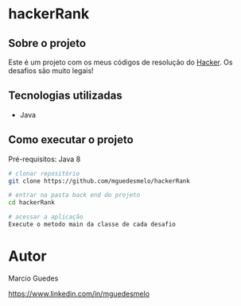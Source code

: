 # hackerRank

## Sobre o projeto
Este é um projeto com os meus códigos de resolução do [Hacker](https://www.hackerrank.com/). Os desafios são muito legais!

## Tecnologias utilizadas
- Java

## Como executar o projeto
Pré-requisitos: Java 8

```bash
# clonar repositório
git clone https://github.com/mguedesmelo/hackerRank

# entrar na pasta back end do projeto
cd hackerRank

# acessar a aplicação
Execute o metodo main da classe de cada desafio
```

# Autor
Marcio Guedes

https://www.linkedin.com/in/mguedesmelo
